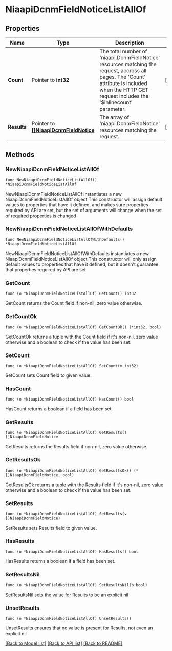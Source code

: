 # NiaapiDcnmFieldNoticeListAllOf

## Properties

Name | Type | Description | Notes
------------ | ------------- | ------------- | -------------
**Count** | Pointer to **int32** | The total number of &#39;niaapi.DcnmFieldNotice&#39; resources matching the request, accross all pages. The &#39;Count&#39; attribute is included when the HTTP GET request includes the &#39;$inlinecount&#39; parameter. | [optional] 
**Results** | Pointer to [**[]NiaapiDcnmFieldNotice**](niaapi.DcnmFieldNotice.md) | The array of &#39;niaapi.DcnmFieldNotice&#39; resources matching the request. | [optional] 

## Methods

### NewNiaapiDcnmFieldNoticeListAllOf

`func NewNiaapiDcnmFieldNoticeListAllOf() *NiaapiDcnmFieldNoticeListAllOf`

NewNiaapiDcnmFieldNoticeListAllOf instantiates a new NiaapiDcnmFieldNoticeListAllOf object
This constructor will assign default values to properties that have it defined,
and makes sure properties required by API are set, but the set of arguments
will change when the set of required properties is changed

### NewNiaapiDcnmFieldNoticeListAllOfWithDefaults

`func NewNiaapiDcnmFieldNoticeListAllOfWithDefaults() *NiaapiDcnmFieldNoticeListAllOf`

NewNiaapiDcnmFieldNoticeListAllOfWithDefaults instantiates a new NiaapiDcnmFieldNoticeListAllOf object
This constructor will only assign default values to properties that have it defined,
but it doesn't guarantee that properties required by API are set

### GetCount

`func (o *NiaapiDcnmFieldNoticeListAllOf) GetCount() int32`

GetCount returns the Count field if non-nil, zero value otherwise.

### GetCountOk

`func (o *NiaapiDcnmFieldNoticeListAllOf) GetCountOk() (*int32, bool)`

GetCountOk returns a tuple with the Count field if it's non-nil, zero value otherwise
and a boolean to check if the value has been set.

### SetCount

`func (o *NiaapiDcnmFieldNoticeListAllOf) SetCount(v int32)`

SetCount sets Count field to given value.

### HasCount

`func (o *NiaapiDcnmFieldNoticeListAllOf) HasCount() bool`

HasCount returns a boolean if a field has been set.

### GetResults

`func (o *NiaapiDcnmFieldNoticeListAllOf) GetResults() []NiaapiDcnmFieldNotice`

GetResults returns the Results field if non-nil, zero value otherwise.

### GetResultsOk

`func (o *NiaapiDcnmFieldNoticeListAllOf) GetResultsOk() (*[]NiaapiDcnmFieldNotice, bool)`

GetResultsOk returns a tuple with the Results field if it's non-nil, zero value otherwise
and a boolean to check if the value has been set.

### SetResults

`func (o *NiaapiDcnmFieldNoticeListAllOf) SetResults(v []NiaapiDcnmFieldNotice)`

SetResults sets Results field to given value.

### HasResults

`func (o *NiaapiDcnmFieldNoticeListAllOf) HasResults() bool`

HasResults returns a boolean if a field has been set.

### SetResultsNil

`func (o *NiaapiDcnmFieldNoticeListAllOf) SetResultsNil(b bool)`

 SetResultsNil sets the value for Results to be an explicit nil

### UnsetResults
`func (o *NiaapiDcnmFieldNoticeListAllOf) UnsetResults()`

UnsetResults ensures that no value is present for Results, not even an explicit nil

[[Back to Model list]](../README.md#documentation-for-models) [[Back to API list]](../README.md#documentation-for-api-endpoints) [[Back to README]](../README.md)


